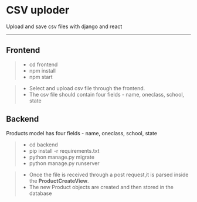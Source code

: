 # CSV uploder
Upload and save csv files with django and react

***

## Frontend
> - cd frontend
> - npm install
> - npm start


> - Select and upload csv file through the frontend.
> - The csv file should contain four fields - name, oneclass, school, state

## Backend
Products model has four fields - name, oneclass, school, state

> - cd backend
> - pip install -r requirements.txt
> - python manage.py migrate
> - python manage.py runserver

> - Once the file is received through a post request,it is parsed inside the **ProductCreateView**. 
> - The new Product objects are created and then stored in the database


